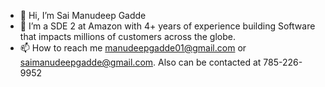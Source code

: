 - 👋 Hi, I’m Sai Manudeep Gadde
- 👀 I’m a SDE 2 at Amazon with 4+ years of experience building Software that impacts millions of customers across the globe.
- 📫 How to reach me manudeepgadde01@gmail.com or saimanudeepgadde@gmail.com. Also can be contacted at 785-226-9952

<!---
Manudeep-git/Manudeep-git is a ✨ special ✨ repository because its `README.md` (this file) appears on your GitHub profile.
You can click the Preview link to take a look at your changes.
--->
